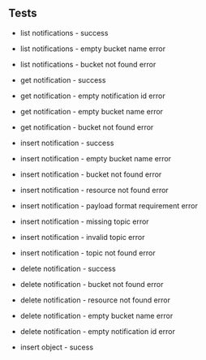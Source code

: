 ## Tests

- list notifications - success
- list notifications - empty bucket name error
- list notifications - bucket not found error

- get notification - success
- get notification - empty notification id error
- get notification - empty bucket name error
- get notification - bucket not found error

- insert notification - success
- insert notification - empty bucket name error
- insert notification - bucket not found error
- insert notification - resource not found error
- insert notification - payload format requirement error
- insert notification - missing topic error
- insert notification - invalid topic error
- insert notification - topic not found error

- delete notification - success
- delete notification - bucket not found error
- delete notification - resource not found error
- delete notification - empty bucket name error
- delete notification - empty notification id error

- insert object - sucess

